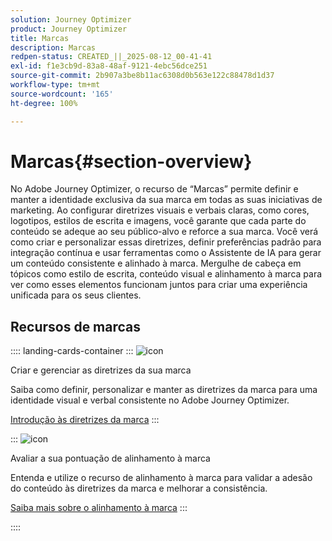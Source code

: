 ```yaml
---
solution: Journey Optimizer
product: Journey Optimizer
title: Marcas
description: Marcas
redpen-status: CREATED_||_2025-08-12_00-41-41
exl-id: f1e3cb9d-83a8-48af-9121-4ebc56dce251
source-git-commit: 2b907a3be8b11ac6308d0b563e122c88478d1d37
workflow-type: tm+mt
source-wordcount: '165'
ht-degree: 100%

---
```


# Marcas{#section-overview}

No Adobe Journey Optimizer, o recurso de “Marcas” permite definir e manter a identidade exclusiva da sua marca em todas as suas iniciativas de marketing. Ao configurar diretrizes visuais e verbais claras, como cores, logotipos, estilos de escrita e imagens, você garante que cada parte do conteúdo se adeque ao seu público-alvo e reforce a sua marca. Você verá como criar e personalizar essas diretrizes, definir preferências padrão para integração contínua e usar ferramentas como o Assistente de IA para gerar um conteúdo consistente e alinhado à marca. Mergulhe de cabeça em tópicos como estilo de escrita, conteúdo visual e alinhamento à marca para ver como esses elementos funcionam juntos para criar uma experiência unificada para os seus clientes.

## Recursos de marcas

:::: landing-cards-container
:::
![icon](https://cdn.experienceleague.adobe.com/icons/circle-play.svg)

Criar e gerenciar as diretrizes da sua marca

Saiba como definir, personalizar e manter as diretrizes da marca para uma identidade visual e verbal consistente no Adobe Journey Optimizer.

[Introdução às diretrizes da marca](../using/content-management/brands.md)
:::

:::
![icon](https://cdn.experienceleague.adobe.com/icons/list-check.svg)

Avaliar a sua pontuação de alinhamento à marca

Entenda e utilize o recurso de alinhamento à marca para validar a adesão do conteúdo às diretrizes da marca e melhorar a consistência.

[Saiba mais sobre o alinhamento à marca](../using/content-management/brands-score.md)
:::

::::
